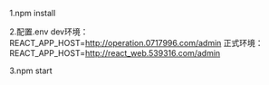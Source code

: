 1.npm install

2.配置.env
dev环境：REACT_APP_HOST=http://operation.0717996.com/admin
正式环境：REACT_APP_HOST=http://react_web.539316.com/admin

3.npm start